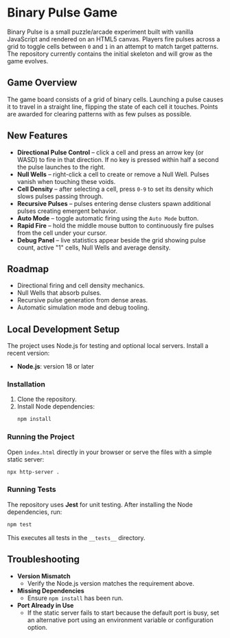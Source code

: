 # Binary Pulse Game

Binary Pulse is a small puzzle/arcade experiment built with vanilla
JavaScript and rendered on an HTML5 canvas. Players fire pulses across a grid
to toggle cells between `0` and `1` in an attempt to match target patterns.
The repository currently contains the initial skeleton and will grow as the
game evolves.

## Game Overview

The game board consists of a grid of binary cells. Launching a pulse causes it
to travel in a straight line, flipping the state of each cell it touches.
Points are awarded for clearing patterns with as few pulses as possible.

## New Features

- **Directional Pulse Control** – click a cell and press an arrow key (or WASD)
  to fire in that direction. If no key is pressed within half a second the
  pulse launches to the right.
- **Null Wells** – right-click a cell to create or remove a Null Well. Pulses
  vanish when touching these voids.
- **Cell Density** – after selecting a cell, press `0-9` to set its density
  which slows pulses passing through.
- **Recursive Pulses** – pulses entering dense clusters spawn additional pulses
  creating emergent behavior.
- **Auto Mode** – toggle automatic firing using the `Auto Mode` button.
- **Rapid Fire** – hold the middle mouse button to continuously fire pulses
  from the cell under your cursor.
- **Debug Panel** – live statistics appear beside the grid showing pulse count,
  active "1" cells, Null Wells and average density.

## Roadmap

- Directional firing and cell density mechanics.
- Null Wells that absorb pulses.
- Recursive pulse generation from dense areas.
- Automatic simulation mode and debug tooling.

## Local Development Setup

The project uses Node.js for testing and optional local servers. Install a recent version:

- **Node.js**: version 18 or later

### Installation

1. Clone the repository.
2. Install Node dependencies:
   ```bash
   npm install
   ```

### Running the Project

Open `index.html` directly in your browser or serve the files with a simple static server:

```bash
npx http-server .
```

### Running Tests

The repository uses **Jest** for unit testing. After installing the Node
dependencies, run:

```bash
npm test
```

This executes all tests in the `__tests__` directory.

## Troubleshooting

- **Version Mismatch**
  - Verify the Node.js version matches the requirement above.
- **Missing Dependencies**
  - Ensure `npm install` has been run.
- **Port Already in Use**
  - If the static server fails to start because the default port is busy,
    set an alternative port using an environment variable or configuration option.

